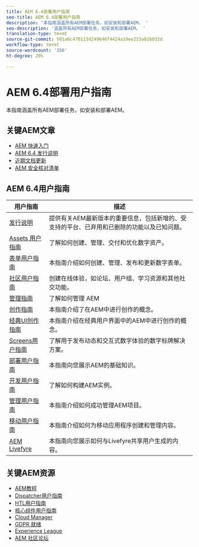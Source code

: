 ```yaml
---
title: AEM 6.4部署用户指南
seo-title: AEM 6.4部署用户指南
description: '本指南涵盖所有AEM部署任务，如安装和部署AEM。 '
seo-description: '涵盖所有AEM部署任务，如安装和部署AEM。 '
translation-type: tm+mt
source-git-commit: 501a6c470113d249646f4424a19ee215a82b032d
workflow-type: tm+mt
source-wordcount: '356'
ht-degree: 20%

---
```



# AEM 6.4部署用户指南

本指南涵盖所有AEM部署任务，如安装和部署AEM。

## 关键AEM文章

* [AEM 快速入门](https://helpx.adobe.com/experience-manager/get-started.html)
* [AEM 6.4 发行说明](/help/release-notes/home.md)
* [近期文档更新](https://helpx.adobe.com/experience-manager/documentation-updates.html)
* [AEM 安全核对清单](/help/sites-administering/security-checklist.md)

## AEM 6.4用户指南

| 用户指南 | 描述 |
|--- |---|
| [发行说明](/help/release-notes/home.md) | 提供有关AEM最新版本的重要信息，包括新增的、受支持的平台、已弃用和已删除的功能以及已知问题。 |
| [Assets 用户指南](/help/assets/home.md) | 了解如何创建、管理、交付和优化数字资产。 |
| [表单用户指南](/help/forms/home.md) | 本指南介绍如何创建、管理、发布和更新数字表单。 |
| [社区用户指南](/help/communities/home.md) | 创建在线体验，如论坛、用户组、学习资源和其他社交功能。 |
| [管理指南](/help/sites-administering/home.md) | 了解如何管理 AEM |
| [创作指南](/help/sites-authoring/home.md) | 本指南介绍了在AEM中进行创作的概念。 |
| [经典UI创作指南](/help/sites-classic-ui-authoring/home.md) | 本指南介绍在经典用户界面中的AEM中进行创作的概念。 |
| [Screens用户指南](https://docs.adobe.com/content/help/en/experience-manager-screens/user-guide/aem-screens-introduction.html) | 了解用于发布动态和交互式数字体验的数字标牌解决方案。 |
| [部署用户指南](/help/sites-deploying/home.md) | 本指南向您展示AEM的基础知识。 |
| [开发用户指南](/help/sites-developing/home.md) | 了解如何构建AEM实例。 |
| [管理用户指南](/help/managing/home.md) | 本指南介绍如何成功管理AEM项目。 |
| [移动用户指南](/help/mobile/home.md) | 本指南介绍如何为移动应用程序创建和管理内容。 |
| [AEM Livefyre](https://docs.adobe.com/content/help/en/livefyre/using/home.html) | 本指南向您展示如何与Livefyre共享用户生成的内容。 |

## 关键AEM资源

* [AEM教程](https://helpx.adobe.com/experience-manager/kt/index/aem-6-4-videos.html)
* [Dispatcher用户指南](https://docs.adobe.com/content/help/en/experience-manager-dispatcher/using/dispatcher.html)
* [HTL用户指南](https://docs.adobe.com/content/help/zh-Hans/experience-manager-htl/using/overview.html)
* [核心组件用户指南](https://docs.adobe.com/content/help/zh-Hans/experience-manager-core-components/using/introduction.html)
* [Cloud Manager](https://docs.adobe.com/content/help/zh-Hans/experience-manager-cloud-manager/using/introduction-to-cloud-manager.html)
* [GDPR 就绪](/help/managing/data-protection-and-privacy.md)
* [Experience League](https://guided.adobe.com/?promoid=K42KVXHD&amp;mv=other#solutions/experience-manager)
* [AEM 社区论坛](https://forums.adobe.com/community/experience-cloud/marketing-cloud/experience-manager)